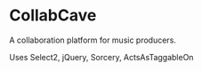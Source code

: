 # CollabCave
A collaboration platform for music producers.

Uses Select2, jQuery, Sorcery, ActsAsTaggableOn
